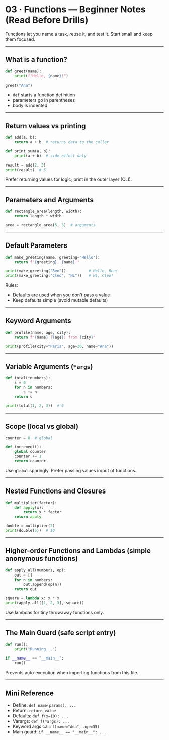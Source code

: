# 03 · Functions — Beginner Notes (Read Before Drills)

Functions let you name a task, reuse it, and test it. Start small and keep them focused.

---

## What is a function?

```python
def greet(name):
    print(f"Hello, {name}!")

greet("Ana")
```

- `def` starts a function definition
- parameters go in parentheses
- body is indented

---

## Return values vs printing

```python
def add(a, b):
    return a + b  # returns data to the caller

def print_sum(a, b):
    print(a + b)  # side effect only

result = add(2, 3)
print(result)  # 5
```

Prefer returning values for logic; print in the outer layer (CLI).

---

## Parameters and Arguments

```python
def rectangle_area(length, width):
    return length * width

area = rectangle_area(5, 3)  # arguments
```

---

## Default Parameters

```python
def make_greeting(name, greeting="Hello"):
    return f"{greeting}, {name}!"

print(make_greeting("Ben"))          # Hello, Ben!
print(make_greeting("Cleo", "Hi"))   # Hi, Cleo!
```

Rules:

- Defaults are used when you don't pass a value
- Keep defaults simple (avoid mutable defaults)

---

## Keyword Arguments

```python
def profile(name, age, city):
    return f"{name} ({age}) from {city}"

print(profile(city="Paris", age=30, name="Ana"))
```

---

## Variable Arguments (`*args`)

```python
def total(*numbers):
    s = 0
    for n in numbers:
        s += n
    return s

print(total(1, 2, 3))  # 6
```

---

## Scope (local vs global)

```python
counter = 0  # global

def increment():
    global counter
    counter += 1
    return counter
```

Use `global` sparingly. Prefer passing values in/out of functions.

---

## Nested Functions and Closures

```python
def multiplier(factor):
    def apply(x):
        return x * factor
    return apply

double = multiplier(2)
print(double(5))  # 10
```

---

## Higher‑order Functions and Lambdas (simple anonymous functions)

```python
def apply_all(numbers, op):
    out = []
    for n in numbers:
        out.append(op(n))
    return out

square = lambda x: x * x
print(apply_all([1, 2, 3], square))
```

Use lambdas for tiny throwaway functions only.

---

## The Main Guard (safe script entry)

```python
def run():
    print("Running...")

if __name__ == "__main__":
    run()
```

Prevents auto‑execution when importing functions from this file.

---

## Mini Reference

- Define: `def name(params): ...`
- Return: `return value`
- Defaults: `def f(x=10): ...`
- Varargs: `def f(*args): ...`
- Keyword args call: `f(name="Ada", age=35)`
- Main guard: `if __name__ == "__main__": ...`
